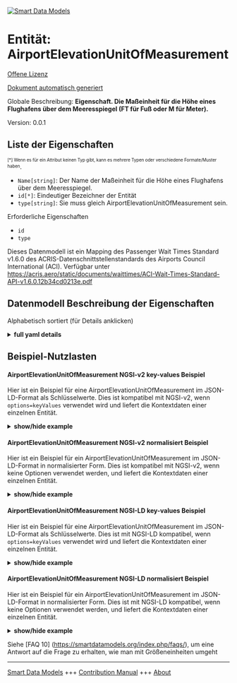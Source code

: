 <!-- 10-Header -->  
[![Smart Data Models](https://smartdatamodels.org/wp-content/uploads/2022/01/SmartDataModels_logo.png "Logo")](https://smartdatamodels.org)  
Entität: AirportElevationUnitOfMeasurement  
==========================================<!-- /10-Header -->  
<!-- 15-License -->  
[Offene Lizenz](https://github.com/smart-data-models//dataModel.ACRIS/blob/master/AirportElevationUnitOfMeasurement/LICENSE.md)  
[Dokument automatisch generiert](https://docs.google.com/presentation/d/e/2PACX-1vTs-Ng5dIAwkg91oTTUdt8ua7woBXhPnwavZ0FxgR8BsAI_Ek3C5q97Nd94HS8KhP-r_quD4H0fgyt3/pub?start=false&loop=false&delayms=3000#slide=id.gb715ace035_0_60)  
<!-- /15-License -->  
<!-- 20-Description -->  
Globale Beschreibung: **Eigenschaft. Die Maßeinheit für die Höhe eines Flughafens über dem Meeresspiegel (FT für Fuß oder M für Meter).**  
Version: 0.0.1  
<!-- /20-Description -->  
<!-- 30-PropertiesList -->  

## Liste der Eigenschaften  

<sup><sub>[*] Wenn es für ein Attribut keinen Typ gibt, kann es mehrere Typen oder verschiedene Formate/Muster haben</sub></sup>.  
- `Name[string]`: Der Name der Maßeinheit für die Höhe eines Flughafens über dem Meeresspiegel.  - `id[*]`: Eindeutiger Bezeichner der Entität  - `type[string]`: Sie muss gleich AirportElevationUnitOfMeasurement sein.  <!-- /30-PropertiesList -->  
<!-- 35-RequiredProperties -->  
Erforderliche Eigenschaften  
- `id`  - `type`  <!-- /35-RequiredProperties -->  
<!-- 40-RequiredProperties -->  
Dieses Datenmodell ist ein Mapping des Passenger Wait Times Standard v1.6.0 des ACRIS-Datenschnittstellenstandards des Airports Council International (ACI). Verfügbar unter https://acris.aero/static/documents/waittimes/ACI-Wait-Times-Standard-API-v1.6.0.12b34cd0213e.pdf  
<!-- /40-RequiredProperties -->  
<!-- 50-DataModelHeader -->  
## Datenmodell Beschreibung der Eigenschaften  
Alphabetisch sortiert (für Details anklicken)  
<!-- /50-DataModelHeader -->  
<!-- 60-ModelYaml -->  
<details><summary><strong>full yaml details</strong></summary>    
```yaml  
AirportElevationUnitOfMeasurement:    
  description: Property. The unit of measure of the height of an Airport above sea level (FT for foot or M for metre).    
  properties:    
    Name:    
      description: The name of the unit of measure for an Airport elevation above sea level.    
      type: string    
      x-ngsi:    
        type: Property    
    id:    
      anyOf:    
        - description: Identifier format of any NGSI entity    
          maxLength: 256    
          minLength: 1    
          pattern: ^[\w\-\.\{\}\$\+\*\[\]`|~^@!,:\\]+$    
          type: string    
          x-ngsi:    
            type: Property    
        - description: Identifier format of any NGSI entity    
          format: uri    
          type: string    
          x-ngsi:    
            type: Property    
      description: Unique identifier of the entity    
      x-ngsi:    
        type: Property    
    type:    
      description: It must be equal to AirportElevationUnitOfMeasurement.    
      enum:    
        - AirportElevationUnitOfMeasurement    
      type: string    
      x-ngsi:    
        type: Property    
  required:    
    - id    
    - type    
  type: object    
  x-derived-from: https://acris.aero/static/documents/waittimes/ACI-Wait-Times-API-Specification-v1.6.0.1c4ec122da9a.yaml    
  x-disclaimer: 'Redistribution and use in source and binary forms, with or without modification, are permitted  provided that the license conditions are met. Copyleft (c) 2022 Contributors to Smart Data Models Program'    
  x-license-url: https://github.com/smart-data-models/dataModel.ACRIS/blob/master/AirportElevationUnitOfMeasurement/LICENSE.md    
  x-model-schema: https://smart-data-models.github.io/dataModel.ACRIS/AirportElevationUnitOfMeasurement/schema.json    
  x-model-tags: ACRIS    
  x-version: 0.0.1    
```  
</details>    
<!-- /60-ModelYaml -->  
<!-- 70-MiddleNotes -->  
<!-- /70-MiddleNotes -->  
<!-- 80-Examples -->  
## Beispiel-Nutzlasten  
#### AirportElevationUnitOfMeasurement NGSI-v2 key-values Beispiel  
Hier ist ein Beispiel für eine AirportElevationUnitOfMeasurement im JSON-LD-Format als Schlüsselwerte. Dies ist kompatibel mit NGSI-v2, wenn `options=keyValues` verwendet wird und liefert die Kontextdaten einer einzelnen Entität.  
<details><summary><strong>show/hide example</strong></summary>    
```json  
{  
    "id": "urn:ngsi-ld:AirportElevationUnitOfMeasurement:id:PPBL:76921497",  
    "type": "AirportElevationUnitOfMeasurement",  
    "Name": "Meters"  
}  
```  
</details>  
#### AirportElevationUnitOfMeasurement NGSI-v2 normalisiert Beispiel  
Hier ist ein Beispiel für ein AirportElevationUnitOfMeasurement im JSON-LD-Format in normalisierter Form. Dies ist kompatibel mit NGSI-v2, wenn keine Optionen verwendet werden, und liefert die Kontextdaten einer einzelnen Entität.  
<details><summary><strong>show/hide example</strong></summary>    
```json  
{  
    "id": "urn:ngsi-ld:AirportElevationUnitOfMeasurement:id:FUWV:30612468",  
    "type": "AirportElevationUnitOfMeasurement",  
    "Name": {  
        "type": "Text",  
        "value": "meters"  
    }  
}  
```  
</details>  
#### AirportElevationUnitOfMeasurement NGSI-LD key-values Beispiel  
Hier ist ein Beispiel für eine AirportElevationUnitOfMeasurement im JSON-LD-Format als Schlüsselwerte. Dies ist mit NGSI-LD kompatibel, wenn `options=keyValues` verwendet wird und liefert die Kontextdaten einer einzelnen Entität.  
<details><summary><strong>show/hide example</strong></summary>    
```json  
{  
    "id": "urn:ngsi-ld:AirportElevationUnitOfMeasurement:id:PPBL:76921497",  
    "type": "AirportElevationUnitOfMeasurement",  
    "Name": "Meters",  
    "@context": [  
        "https://raw.githubusercontent.com/smart-data-models/dataModel.ACRIS/master/context.jsonld"  
    ]  
}  
```  
</details>  
#### AirportElevationUnitOfMeasurement NGSI-LD normalisiert Beispiel  
Hier ist ein Beispiel für ein AirportElevationUnitOfMeasurement im JSON-LD-Format in normalisierter Form. Dies ist mit NGSI-LD kompatibel, wenn keine Optionen verwendet werden, und liefert die Kontextdaten einer einzelnen Entität.  
<details><summary><strong>show/hide example</strong></summary>    
```json  
{  
    "id": "urn:ngsi-ld:AirportElevationUnitOfMeasurement:id:FUWV:30612468",  
    "type": "AirportElevationUnitOfMeasurement",  
    "Name": {  
        "type": "Property",  
        "value": "Group policy somebody service growth many. A beat performance clear."  
    },  
    "@context": [  
         "https://raw.githubusercontent.com/smart-data-models/dataModel.ACRIS/master/context.jsonld"  
    ]  
}  
```  
</details><!-- /80-Examples -->  
<!-- 90-FooterNotes -->  
<!-- /90-FooterNotes -->  
<!-- 95-Units -->  
Siehe [FAQ 10] (https://smartdatamodels.org/index.php/faqs/), um eine Antwort auf die Frage zu erhalten, wie man mit Größeneinheiten umgeht  
<!-- /95-Units -->  
<!-- 97-LastFooter -->  
---  
[Smart Data Models](https://smartdatamodels.org) +++ [Contribution Manual](https://bit.ly/contribution_manual) +++ [About](https://bit.ly/Introduction_SDM)<!-- /97-LastFooter -->  
